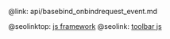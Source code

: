 @link: api/basebind_onbindrequest_event.md

@seolinktop: [js framework](https://webix.com)
@seolink: [toolbar js](https://webix.com/widget/toolbar/)